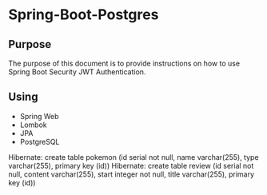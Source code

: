 # Spring-Boot-Postgres

## Purpose
The purpose of this document is to provide instructions on how to use Spring Boot Security 
JWT Authentication.

## Using

- Spring Web 
- Lombok
- JPA 
- PostgreSQL


Hibernate: create table pokemon (id serial not null, name varchar(255), type varchar(255), primary key (id))
Hibernate: create table review (id serial not null, content varchar(255), start integer not null, title varchar(255), primary key (id))
